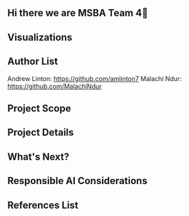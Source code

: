 ## Hi there we are MSBA Team 4👋

## Visualizations

## Author List
Andrew Linton: https://github.com/amlinton7 
Malachi Ndur: https://github.com/MalachiNdur
## Project Scope

## Project Details

## What's Next?

## Responsible AI Considerations

## References List


<!--
**MSBA-Team4/MSBA-Team4** is a ✨ _special_ ✨ repository because its `README.md` (this file) appears on your GitHub profile.

Here are some ideas to get you started:

- 🔭 I’m currently working on ...
- 🌱 I’m currently learning ...
- 👯 I’m looking to collaborate on ...
- 🤔 I’m looking for help with ...
- 💬 Ask me about ...
- 📫 How to reach me: ...
- 😄 Pronouns: ...
- ⚡ Fun fact: ...
-->
